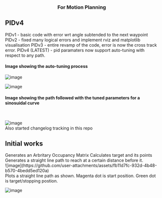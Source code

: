 <h3 align="center">For Motion Planning</h3>
<h2>PIDv4</h2>
PIDv1 - basic code with error wrt angle subtended to the next waypoint
PIDv2 - fixed many logical errors and implement rviz and matplotlib visualisation
PIDv3 - entire revamp of the code, error is now the cross track error.
PIDv4 (LATEST) - pid paramaters now support auto-tuning with respect to any path.
<br/>
<h4>Image showing the auto-tuning process</h4>

![image](https://github.com/user-attachments/assets/d7525bf5-060b-4899-85c1-1fc37aade531)
<br/>

![image](https://github.com/user-attachments/assets/97ba3cbd-a407-412f-94dd-6d47729676f0)
<br/>
<h4>Image showing the path followed with the tuned parameters for a sinosuidal curve</h4>
<br/>

![image](https://github.com/user-attachments/assets/a6b80ed3-f293-4f32-b2f0-0466cbb2f9ef)
<br/>
Also started changelog tracking in this repo
<br/>
<h2>Initial works</h2>
Generates an Arbritary Occupancy Matrix 
Calculates target and its points
Generates a straight line path to reach at a certain distance before it.
<br/>
![image](https://github.com/user-attachments/assets/fb11d7fc-932d-4b48-b570-4bedd5ed120a)
<br/>
Plots a straight line path as shown. 
Magenta dot is start position.
Green dot is target/stopping postion.

![image](https://github.com/user-attachments/assets/a2c3da60-ce9e-42d3-ba4d-ffea3b64b30e)
